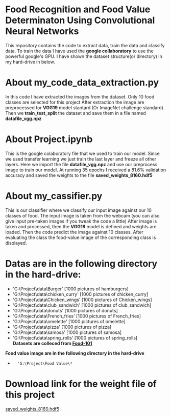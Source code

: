 # Food Recognition and Food Value Determinaton Using Convolutional Neural Networks

This repository contains the code to extract data, train the data and classify data.
To train the data I have used the **google collaboratory** to use the powerful google's GPU.
I have shown the dataset structure(or directory) in my hard-drive in below.

# About my_code_data_extraction.py

In this code I have extracted the images from the dataset. Only 10 food classes are selected for this project
After extraction the image are preprocessed for **VGG19** model stantard (Or ImageNet challenge standard).
Then we **train_test_split** the dataset and save them in a file named **datafile_vgg.npz**

# About Project.ipynb

This is the google colaboratory file that we used to train our model. 
Since we used transfer learning we just train the last layer and freeze all other layers.
Here we import the file **datafile_vgg.npz** and use our preprocess image to train our model.
At running 35 epochs I received a 81.6% validation accuracy and saved the weights to the file **saved_weights_8160.hdf5**


# About my_cassifier.py

This is our classifier where we classify our input image against our 10 classes of food.
The input image is taken from the webcam (you can also give input pre-taken images if you tweak the code a little)
After image is taken and processed, then the **VGG19** model is defined and weights are loaded. Then the code predict
the image against 10 classes. After evaluating the class the food-value image of the corresponding class is displayed.

# Datas are in the following directory in the hard-drive:
*	'G:\Project\data\Burger\' [1000 pictures of hamburgers]
*	'G:\Project\data\chicken_curry\' [1000 pictures of chicken_curry]
*	'G:\Project\data\Chicken_wings\' [1000 pictures of Chicken_wings]
*	'G:\Project\data\club_sandwich\' [1000 pictures of club_sandwich]
*	'G:\Project\data\donuts\' [1000 pictures of donuts]
*	'G:\Project\data\French_fries\' [1000 pictures of French_fries]
*	'G:\Project\data\omelette\' [1000 pictures of omelette]
*	'G:\Project\data\pizza\' [1000 pictures of pizza]
*	'G:\Project\data\samosa\' [1000 pictures of samosa]
*	'G:\Project\data\spring_rolls\' [1000 pictures of spring_rolls] <br />
**Datasets are colleced from [Food-101](https://www.kaggle.com/kmader/food41)**

**Food value image are in the following directory in the hard-drive**
*		'G:\Project\Food Value\*

# Download link for the weight file of this project
[saved_weights_8160.hdf5](https://drive.google.com/open?id=1XOx4U1PtAE6JY2mEwBg6EoHQsaHCpEGS)
